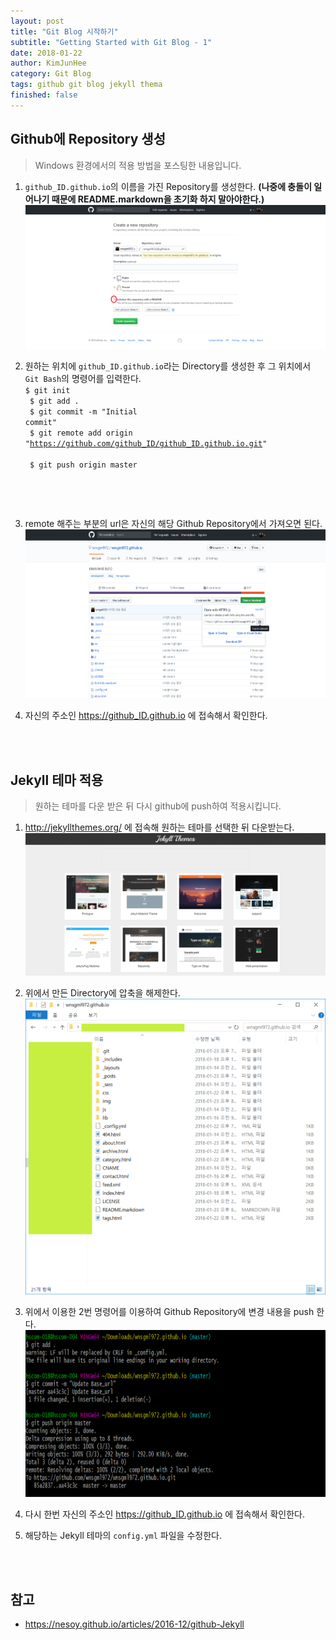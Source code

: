 ```yaml
---
layout: post
title: "Git Blog 시작하기"
subtitle: "Getting Started with Git Blog - 1"
date: 2018-01-22
author: KimJunHee
category: Git Blog
tags: github git blog jekyll thema
finished: false
---
```


## Github에 Repository 생성

> Windows 환경에서의 적용 방법을 포스팅한 내용입니다.

1. ```github_ID.github.io```의 이름을 가진 Repository를 생성한다. **(나중에 충돌이 일어나기 때문에 README.markdown을 초기화 하지 말아야한다.)**
![Git](/img/gitBlog_repository.png "make repository")

2. 원하는 위치에 ```github_ID.github.io```라는 Directory를 생성한 후 그 위치에서 ```Git Bash```의 명령어를 입력한다. <br/>
<code>$ git init </br>
$ git add . </br>
$ git commit -m "Initial commit" </br>
$ git remote add origin "https://github.com/github_ID/github_ID.github.io.git" </br>
$ git push origin master
</code>

3. remote 해주는 부분의 url은 자신의 해당 Github Repository에서 가져오면 된다.
![Git](/img/gitBlog_copy.png "copy url")

4. 자신의 주소인 https://github_ID.github.io 에 접속해서 확인한다.


<br/><br/>
## Jekyll 테마 적용

> 원하는 테마를 다운 받은 뒤 다시 github에 push하여 적용시킵니다.

1. <http://jekyllthemes.org/> 에 접속해 원하는 테마를 선택한 뒤 다운받는다.
![Git](/img/gitBlog_thema.png "jekyll Thema")

2. 위에서 만든 Directory에 압축을 해제한다.
![Git](/img/gitBlog_directory.png "directory")

3. 위에서 이용한 2번 명령어를 이용하여 Github Repository에 변경 내용을 push 한다.
![Git](/img/gitBlog_push.png "update base url")

4. 다시 한번 자신의 주소인 https://github_ID.github.io 에 접속해서 확인한다.

5. 해당하는 Jekyll 테마의 ```config.yml``` 파일을 수정한다.


<br/><br/>
## 참고

* <https://nesoy.github.io/articles/2016-12/github-Jekyll>
